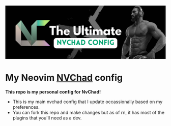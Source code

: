 ![NVChad](assets/2.png)
<br/>
# My Neovim [NVChad](https://nvchad.com/) config
 **This repo is my personal config for NvChad!**

- This is my main nvchad config that I update occassionally based on my preferences.
- You can fork this repo and make changes but as of rn, it has most of the plugins that you'll need as a dev.

